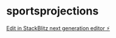# sportsprojections

[Edit in StackBlitz next generation editor ⚡️](https://stackblitz.com/~/github.com/ajayiagbebaku/sportsprojections)